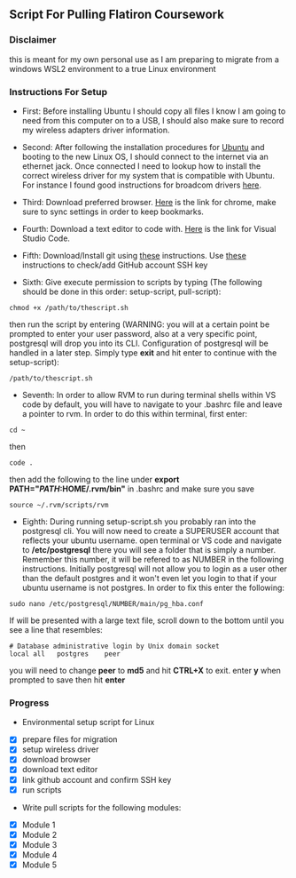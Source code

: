 ## Script For Pulling Flatiron Coursework

### Disclaimer

this is meant for my own personal use as I am preparing to migrate from a windows WSL2 environment to a true Linux environment

### Instructions For Setup

- First: Before installing Ubuntu I should copy all files I know I am going to need from this computer on to a USB, I should also make sure to record my wireless adapters driver information.

- Second: After following the installation procedures for [Ubuntu](https://ubuntu.com/download/desktop) and booting to the new Linux OS, I should connect to the internet via an ethernet jack. Once connected I need to lookup how to install the correct wireless driver for my system that is compatible with Ubuntu. For instance I found good instructions for broadcom drivers [here](https://askubuntu.com/questions/55868/installing-broadcom-wireless-drivers).

- Third: Download preferred browser.  [Here](https://www.google.com/chrome/?brand=YTUH&geo=US&gclid=CjwKCAiAvOeQBhBkEiwAxutUVBr86PdeC7juCWHUmOCDD2Lwgk5T5C8RQRrUKDtCVzxE_Cr6xD3WvxoC79kQAvD_BwE&gclsrc=aw.ds) is the link for chrome, make sure to sync settings in order to keep bookmarks.

- Fourth: Download a text editor to code with.  [Here](https://code.visualstudio.com/docs/?dv=linux64_deb) is the link for Visual Studio Code.

- Fifth: Download/Install git using [these](https://github.com/git-guides/install-git) instructions.  Use [these](https://docs.github.com/en/authentication/connecting-to-github-with-ssh/checking-for-existing-ssh-keys) instructions to check/add GitHub account SSH key

- Sixth: Give execute permission to scripts by typing (The following should be done in this order: setup-script, pull-script):
```
chmod +x /path/to/thescript.sh
```
then run the script by entering (WARNING: you will at a certain point be prompted to enter your user password, also at a very specific point, postgresql will drop you into its CLI.  Configuration of postgresql will be handled in a later step.  Simply type __exit__ and hit enter to continue with the setup-script):
```
/path/to/thescript.sh
```

- Seventh: In order to allow RVM to run during terminal shells within VS code by default, you will have to
navigate to your .bashrc file and leave a pointer to rvm.  In order to do this within terminal, first enter:
```
cd ~
```
then
```
code .
```
then add the following to the line under __export PATH="$PATH:$HOME/.rvm/bin"__  in .bashrc and make sure you save
```
source ~/.rvm/scripts/rvm
```

- Eighth: During running setup-script.sh you probably ran into the postgresql cli.  You will now need to create a SUPERUSER account that reflects your ubuntu username. open terminal or VS code and navigate to __/etc/postgresql__ there you will see a folder that is simply a number.  Remember this number, it will be refered to as NUMBER in the following instructions.  Initially postgresql will not allow you to login as a user other than the default postgres and it won't even let you login to that if your ubuntu username is not postgres.  In order to fix this enter the following:
```
sudo nano /etc/postgresql/NUMBER/main/pg_hba.conf
```
If will be presented with a large text file, scroll down to the bottom until you see a line that resembles:
```
# Database administrative login by Unix domain socket
local all   postgres    peer
```
you will need to change __peer__ to __md5__ and hit __CTRL+X__ to exit.  enter __y__ when prompted to save then hit __enter__

### Progress

- Environmental setup script for Linux
* [x] prepare files for migration
* [x] setup wireless driver
* [x] download browser
* [x] download text editor
* [x] link github account and confirm SSH key
* [x] run scripts

- Write pull scripts for the following modules:

* [x] Module 1
* [x] Module 2
* [x] Module 3
* [x] Module 4
* [x] Module 5